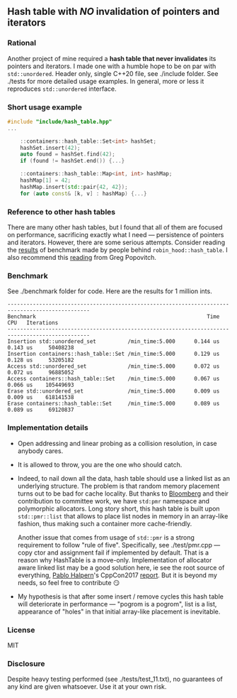 ## Hash table with *NO* invalidation of pointers and iterators

### Rational
Another project of mine required a **hash table that never invalidates** its pointers and iterators. I made one with a humble hope to be on par with `std::unordered`. Header only, single C++20 file, see ./include folder. See ./tests for more detailed usage examples. In general, more or less it reproduces `std::unordered` interface.

### Short usage example
```cpp
#include "include/hash_table.hpp"
...

    ::containers::hash_table::Set<int> hashSet;
    hashSet.insert(42);
    auto found = hashSet.find(42);
    if (found != hashSet.end()) {...}

    ::containers::hash_table::Map<int, int> hashMap;
    hashMap[1] = 42;
    hashMap.insert(std::pair{42, 42});
    for (auto const& [k, v] : hashMap) {...}

```

### Reference to other hash tables
There are many other hash tables, but I found that all of them are focused on performance, sacrificing exactly what I need — persistence of pointers and iterators. However, there are some serious attempts. Consider reading the [results](https://martin.ankerl.com/2019/04/01/hashmap-benchmarks-01-overview/) of benchmark made by people behind `robin_hood::hash_table`. I also recommend this [reading](https://greg7mdp.github.io/parallel-hashmap/) from Greg Popovitch.

### Benchmark
See ./benchmark folder for code. 
Here are the results for 1 million ints. 
```
------------------------------------------------------------------------------------------------
Benchmark                                                      Time             CPU   Iterations
------------------------------------------------------------------------------------------------
Insertion std::unordered_set          /min_time:5.000      0.144 us        0.143 us     50408238
Insertion containers::hash_table::Set /min_time:5.000      0.129 us        0.128 us     53205182
Access std::unordered_set             /min_time:5.000      0.072 us        0.072 us     96885052
Access containers::hash_table::Set    /min_time:5.000      0.067 us        0.066 us    105449693
Erase std::unordered_set              /min_time:5.000      0.009 us        0.009 us    618141538
Erase containers::hash_table::Set     /min_time:5.000      0.089 us        0.089 us     69120837

```

### Implementation details
* Open addressing and linear probing as a collision resolution, in case anybody cares. 

* It is allowed to throw, you are the one who should catch. 

* Indeed, to nail down all the data, hash table should use a linked list as an underlying structure. The problem is that random memory placement turns out to be bad for cache locality. 
But thanks to [Bloomberg](https://github.com/bloomberg) and their contribution to committee work, we have `std:pmr` namespace and polymorphic allocators.
Long story short, this hash table is built upon `std::pmr::list` that allows to place list nodes in memory in an array-like fashion, thus making such a container more cache-friendly.

  Another issue that comes from usage of `std::pmr` is a strong requirement to follow "rule of five". Specifically, see ./test/pmr.cpp — copy ctor and assignment fail if implemented by default. That is a reason why HashTable is a move-only. Implementation of allocator aware linked list may be a good solution here, ie see the root source of everything, [Pablo Halpern](https://github.com/phalpern)'s CppCon2017 [report](https://www.youtube.com/watch?v=v3dz-AKOVL8). But it is beyond my needs, so feel free to contribute :smirk:

* My hypothesis is that after some insert / remove cycles this hash table will deteriorate in performance — "pogrom is a pogrom", list is a list, appearance of "holes" in that initial array-like placement is inevitable.

### License
MIT

### Disclosure
Despite heavy testing performed (see ./tests/test_11.txt), no guarantees of any kind are given whatsoever. Use it at your own risk.
